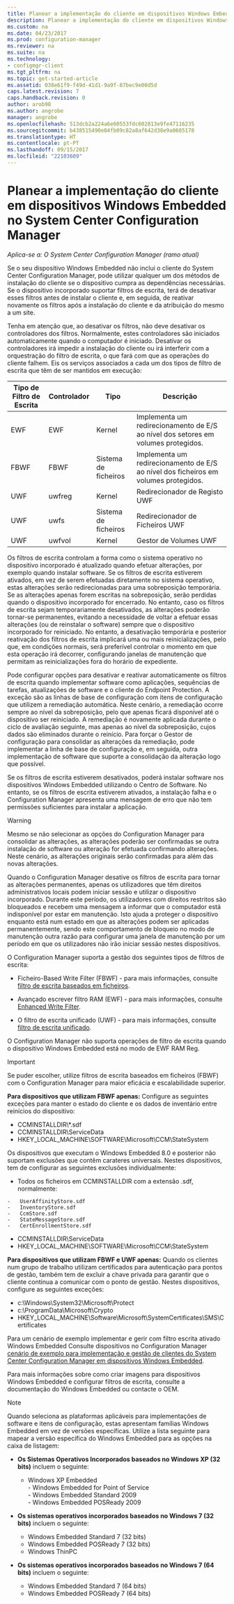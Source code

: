 ```yaml
---
title: Planear a implementação do cliente em dispositivos Windows Embedded | Microsoft Docs
description: Planear a implementação do cliente em dispositivos Windows Embedded no System Center Configuration Manager.
ms.custom: na
ms.date: 04/23/2017
ms.prod: configuration-manager
ms.reviewer: na
ms.suite: na
ms.technology:
- configmgr-client
ms.tgt_pltfrm: na
ms.topic: get-started-article
ms.assetid: 038e61f9-f49d-41d1-9a9f-87bec9e00d5d
caps.latest.revision: 7
caps.handback.revision: 0
author: arob98
ms.author: angrobe
manager: angrobe
ms.openlocfilehash: 513dcb2a224a6e60553fdc602813e9fe47116235
ms.sourcegitcommit: b438515490e04fb09c82a8af642d38e9a0605178
ms.translationtype: HT
ms.contentlocale: pt-PT
ms.lasthandoff: 09/15/2017
ms.locfileid: "22103609"
---
```

# <a name="planning-for-client-deployment-to-windows-embedded-devices-in-system-center-configuration-manager"></a>Planear a implementação do cliente em dispositivos Windows Embedded no System Center Configuration Manager

*Aplica-se a: O System Center Configuration Manager (ramo atual)*

<a name="BKMK_DeployClientEmbedded"></a>Se o seu dispositivo Windows Embedded não inclui o cliente do System Center Configuration Manager, pode utilizar qualquer um dos métodos de instalação do cliente se o dispositivo cumpra as dependências necessárias. Se o dispositivo incorporado suportar filtros de escrita, terá de desativar esses filtros antes de instalar o cliente e, em seguida, de reativar novamente os filtros após a instalação do cliente e da atribuição do mesmo a um site.  

 Tenha em atenção que, ao desativar os filtros, não deve desativar os controladores dos filtros. Normalmente, estes controladores são iniciados automaticamente quando o computador é iniciado. Desativar os controladores irá impedir a instalação do cliente ou irá interferir com a orquestração do filtro de escrita, o que fará com que as operações do cliente falhem. Eis os serviços associados a cada um dos tipos de filtro de escrita que têm de ser mantidos em execução:  

|Tipo de Filtro de Escrita|Controlador|Tipo|Descrição|  
|-----------------------|------------|----------|-----------------|  
|EWF|EWF|Kernel|Implementa um redirecionamento de E/S ao nível dos setores em volumes protegidos.|  
|FBWF|FBWF|Sistema de ficheiros|Implementa um redirecionamento de E/S ao nível dos ficheiros em volumes protegidos.|  
|UWF|uwfreg|Kernel|Redirecionador de Registo UWF|  
|UWF|uwfs|Sistema de ficheiros|Redirecionador de Ficheiros UWF|  
|UWF|uwfvol|Kernel|Gestor de Volumes UWF|  

 Os filtros de escrita controlam a forma como o sistema operativo no dispositivo incorporado é atualizado quando efetuar alterações, por exemplo quando instalar software. Se os filtros de escrita estiverem ativados, em vez de serem efetuadas diretamente no sistema operativo, estas alterações serão redirecionadas para uma sobreposição temporária. Se as alterações apenas forem escritas na sobreposição, serão perdidas quando o dispositivo incorporado for encerrado. No entanto, caso os filtros de escrita sejam temporariamente desativados, as alterações poderão tornar-se permanentes, evitando a necessidade de voltar a efetuar essas alterações (ou de reinstalar o software) sempre que o dispositivo incorporado for reiniciado. No entanto, a desativação temporária e posterior reativação dos filtros de escrita implicará uma ou mais reinicializações, pelo que, em condições normais, será preferível controlar o momento em que esta operação irá decorrer, configurando janelas de manutenção que permitam as reinicializações fora do horário de expediente.  

 Pode configurar opções para desativar e reativar automaticamente os filtros de escrita quando implementar software como aplicações, sequências de tarefas, atualizações de software e o cliente do Endpoint Protection. A exceção são as linhas de base de configuração com itens de configuração que utilizem a remediação automática. Neste cenário, a remediação ocorre sempre ao nível da sobreposição, pelo que apenas ficará disponível até o dispositivo ser reiniciado. A remediação é novamente aplicada durante o ciclo de avaliação seguinte, mas apenas ao nível da sobreposição, cujos dados são eliminados durante o reinício. Para forçar o Gestor de configuração para consolidar as alterações da remediação, pode implementar a linha de base de configuração e, em seguida, outra implementação de software que suporte a consolidação da alteração logo que possível.  

 Se os filtros de escrita estiverem desativados, poderá instalar software nos dispositivos Windows Embedded utilizando o Centro de Software. No entanto, se os filtros de escrita estiverem ativados, a instalação falha e o Configuration Manager apresenta uma mensagem de erro que não tem permissões suficientes para instalar a aplicação.  

> [!WARNING]  
>  Mesmo se não selecionar as opções do Configuration Manager para consolidar as alterações, as alterações poderão ser confirmadas se outra instalação de software ou alteração for efetuada confirmando alterações. Neste cenário, as alterações originais serão confirmadas para além das novas alterações.  

 Quando o Configuration Manager desative os filtros de escrita para tornar as alterações permanentes, apenas os utilizadores que têm direitos administrativos locais podem iniciar sessão e utilizar o dispositivo incorporado. Durante este período, os utilizadores com direitos restritos são bloqueados e recebem uma mensagem a informar que o computador está indisponível por estar em manutenção. Isto ajuda a proteger o dispositivo enquanto está num estado em que as alterações podem ser aplicadas permanentemente, sendo este comportamento de bloqueio no modo de manutenção outra razão para configurar uma janela de manutenção por um período em que os utilizadores não irão iniciar sessão nestes dispositivos.  

 O Configuration Manager suporta a gestão dos seguintes tipos de filtros de escrita:  

-   Ficheiro-Based Write Filter (FBWF) - para mais informações, consulte [filtro de escrita baseados em ficheiros](http://go.microsoft.com/fwlink/?LinkID=204717).  

-   Avançado escrever filtro RAM (EWF) - para mais informações, consulte [Enhanced Write Filter](http://go.microsoft.com/fwlink/?LinkId=204718).  

-   O filtro de escrita unificado (UWF) - para mais informações, consulte [filtro de escrita unificado](http://go.microsoft.com/fwlink/?LinkId=309236).  

 O Configuration Manager não suporta operações de filtro de escrita quando o dispositivo Windows Embedded está no modo de EWF RAM Reg.  

> [!IMPORTANT]  
>  Se puder escolher, utilize filtros de escrita baseados em ficheiros (FBWF) com o Configuration Manager para maior eficácia e escalabilidade superior.
>
> **Para dispositivos que utilizam FBWF apenas:** Configure as seguintes exceções para manter o estado do cliente e os dados de inventário entre reinícios do dispositivo:  
>   
>  -   CCMINSTALLDIR\\*.sdf  
> -   CCMINSTALLDIR\ServiceData  
> -   HKEY_LOCAL_MACHINE\SOFTWARE\Microsoft\CCM\StateSystem  
>   
>  Os dispositivos que executam o Windows Embedded 8.0 e posterior não suportam exclusões que contêm carateres universais. Nestes dispositivos, tem de configurar as seguintes exclusões individualmente:  
>   
>  -   Todos os ficheiros em CCMINSTALLDIR com a extensão .sdf, normalmente:  
>   
>     -   UserAffinityStore.sdf  
>     -   InventoryStore.sdf  
>     -   CcmStore.sdf  
>     -   StateMessageStore.sdf  
>     -   CertEnrollmentStore.sdf  
> -   CCMINSTALLDIR\ServiceData  
> -   HKEY_LOCAL_MACHINE\SOFTWARE\Microsoft\CCM\StateSystem  
>   
> **Para dispositivos que utilizam FBWF e UWF apenas:** Quando os clientes num grupo de trabalho utilizam certificados para autenticação para pontos de gestão, também tem de excluir a chave privada para garantir que o cliente continua a comunicar com o ponto de gestão. Nestes dispositivos, configure as seguintes exceções:  
>   
>  -   c:\Windows\System32\Microsoft\Protect  
> -   c:\ProgramData\Microsoft\Crypto  
> -   HKEY_LOCAL_MACHINE\Software\Microsoft\SystemCertificates\SMS\Certificates  

 Para um cenário de exemplo implementar e gerir com filtro escrita ativado Windows Embedded Consulte dispositivos no Configuration Manager [cenário de exemplo para implementação e gestão de clientes do System Center Configuration Manager em dispositivos Windows Embedded](../../../../core/clients/deploy/example-scenario-for-deploying-and-managing-clients-on-windows-embedded-devices.md).  

 Para mais informações sobre como criar imagens para dispositivos Windows Embedded e configurar filtros de escrita, consulte a documentação do Windows Embedded ou contacte o OEM.  

> [!NOTE]  
>  Quando seleciona as plataformas aplicáveis para implementações de software e itens de configuração, estas apresentam famílias Windows Embedded em vez de versões específicas. Utilize a lista seguinte para mapear a versão específica do Windows Embedded para as opções na caixa de listagem:  
>   
>  -   **Os Sistemas Operativos Incorporados baseados no Windows XP (32 bits)** incluem o seguinte:  
>   
>      -   Windows XP Embedded  
>     -   Windows Embedded for Point of Service  
>     -   Windows Embedded Standard 2009  
>     -   Windows Embedded POSReady 2009  
> -   **Os sistemas operativos incorporados baseados no Windows 7 (32 bits)** incluem o seguinte:  
>   
>      -   Windows Embedded Standard 7 (32 bits)  
>     -   Windows Embedded POSReady 7 (32 bits)  
>     -   Windows ThinPC  
> -   **Os sistemas operativos incorporados baseados no Windows 7 (64 bits)** incluem o seguinte:  
>   
>      -   Windows Embedded Standard 7 (64 bits)  
>     -   Windows Embedded POSReady 7 (64 bits)
